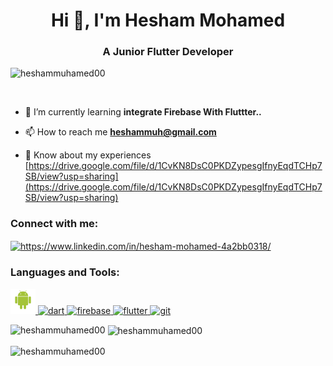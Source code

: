 <h1 align="center">Hi 👋, I'm Hesham Mohamed</h1>
<h3 align="center">A Junior Flutter Developer</h3>

<p align="left"> <img src="https://komarev.com/ghpvc/?username=heshammuhamed00&label=Profile%20views&color=0e75b6&style=flat" alt="heshammuhamed00" /> </p>

<p align="left"> <a href="https://twitter.com/" target="blank"><img src="https://img.shields.io/twitter/follow/?logo=twitter&style=for-the-badge" alt="" /></a> </p>

- 🌱 I’m currently learning **integrate Firebase With Fluttter..**

- 📫 How to reach me **heshammuh@gmail.com**

- 📄 Know about my experiences [https://drive.google.com/file/d/1CvKN8DsC0PKDZypesgIfnyEqdTCHp7SB/view?usp=sharing](https://drive.google.com/file/d/1CvKN8DsC0PKDZypesgIfnyEqdTCHp7SB/view?usp=sharing)

<h3 align="left">Connect with me:</h3>
<p align="left">
<a href="https://linkedin.com/in/https://www.linkedin.com/in/hesham-mohamed-4a2bb0318/" target="blank"><img align="center" src="https://raw.githubusercontent.com/rahuldkjain/github-profile-readme-generator/master/src/images/icons/Social/linked-in-alt.svg" alt="https://www.linkedin.com/in/hesham-mohamed-4a2bb0318/" height="30" width="40" /></a>
</p>

<h3 align="left">Languages and Tools:</h3>
<p align="left"> <a href="https://developer.android.com" target="_blank" rel="noreferrer"> <img src="https://raw.githubusercontent.com/devicons/devicon/master/icons/android/android-original-wordmark.svg" alt="android" width="40" height="40"/> </a> <a href="https://dart.dev" target="_blank" rel="noreferrer"> <img src="https://www.vectorlogo.zone/logos/dartlang/dartlang-icon.svg" alt="dart" width="40" height="40"/> </a> <a href="https://firebase.google.com/" target="_blank" rel="noreferrer"> <img src="https://www.vectorlogo.zone/logos/firebase/firebase-icon.svg" alt="firebase" width="40" height="40"/> </a> <a href="https://flutter.dev" target="_blank" rel="noreferrer"> <img src="https://www.vectorlogo.zone/logos/flutterio/flutterio-icon.svg" alt="flutter" width="40" height="40"/> </a> <a href="https://git-scm.com/" target="_blank" rel="noreferrer"> <img src="https://www.vectorlogo.zone/logos/git-scm/git-scm-icon.svg" alt="git" width="40" height="40"/> </a> </p>

<p><img align="left" src="https://github-readme-stats.vercel.app/api/top-langs?username=heshammuhamed00&show_icons=true&locale=en&layout=compact" alt="heshammuhamed00" /></p>

<p>&nbsp;<img align="center" src="https://github-readme-stats.vercel.app/api?username=heshammuhamed00&show_icons=true&locale=en" alt="heshammuhamed00" /></p>

<p><img align="center" src="https://github-readme-streak-stats.herokuapp.com/?user=heshammuhamed00&" alt="heshammuhamed00" /></p>
